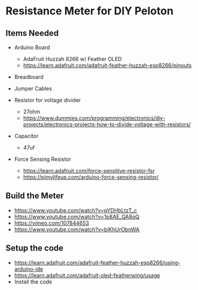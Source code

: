 # Resistance Meter for DIY Peloton

## Items Needed

- Arduino Board
  - AdaFruit Huzzah 8266 w/ Feather OLED
  - https://learn.adafruit.com/adafruit-feather-huzzah-esp8266/pinouts
  
 - Breadboard
 - Jumper Cables
 - Resistor for voltage divider
   - 27ohm
   - https://www.dummies.com/programming/electronics/diy-projects/electronics-projects-how-to-divide-voltage-with-resistors/
 - Capacitor
   - 47uf
 - Force Sensing Resistor
   - https://learn.adafruit.com/force-sensitive-resistor-fsr
   - https://pimylifeup.com/arduino-force-sensing-resistor/
   
 ## Build the Meter
 
 - https://www.youtube.com/watch?v=pYDHbLtzT_c
 - https://www.youtube.com/watch?v=1p8AE_QA8qQ
 - https://vimeo.com/107844653
 - https://www.youtube.com/watch?v=biKhUrObnWA
 
 ## Setup the code
 
 - https://learn.adafruit.com/adafruit-feather-huzzah-esp8266/using-arduino-ide
 - https://learn.adafruit.com/adafruit-oled-featherwing/usage
 - Install the code
